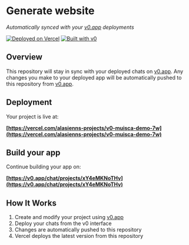 # Generate website

*Automatically synced with your [v0.app](https://v0.app) deployments*

[![Deployed on Vercel](https://img.shields.io/badge/Deployed%20on-Vercel-black?style=for-the-badge&logo=vercel)](https://vercel.com/alasienns-projects/v0-muisca-demo-7w)
[![Built with v0](https://img.shields.io/badge/Built%20with-v0.app-black?style=for-the-badge)](https://v0.app/chat/projects/xY4eMKNoTHv)

## Overview

This repository will stay in sync with your deployed chats on [v0.app](https://v0.app).
Any changes you make to your deployed app will be automatically pushed to this repository from [v0.app](https://v0.app).

## Deployment

Your project is live at:

**[https://vercel.com/alasienns-projects/v0-muisca-demo-7w](https://vercel.com/alasienns-projects/v0-muisca-demo-7w)**

## Build your app

Continue building your app on:

**[https://v0.app/chat/projects/xY4eMKNoTHv](https://v0.app/chat/projects/xY4eMKNoTHv)**

## How It Works

1. Create and modify your project using [v0.app](https://v0.app)
2. Deploy your chats from the v0 interface
3. Changes are automatically pushed to this repository
4. Vercel deploys the latest version from this repository